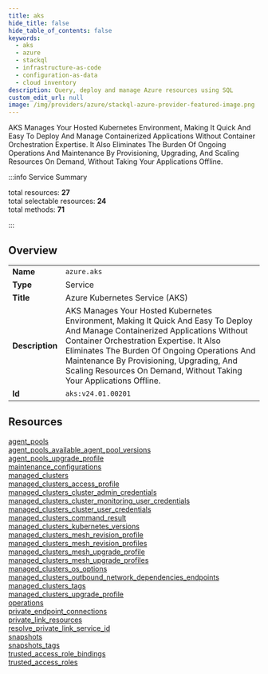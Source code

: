 ```yaml
---
title: aks
hide_title: false
hide_table_of_contents: false
keywords:
  - aks
  - azure
  - stackql
  - infrastructure-as-code
  - configuration-as-data
  - cloud inventory
description: Query, deploy and manage Azure resources using SQL
custom_edit_url: null
image: /img/providers/azure/stackql-azure-provider-featured-image.png
---
```

AKS Manages Your Hosted Kubernetes Environment, Making It Quick And Easy To Deploy And Manage Containerized Applications Without Container Orchestration Expertise. It Also Eliminates The Burden Of Ongoing Operations And Maintenance By Provisioning, Upgrading, And Scaling Resources On Demand, Without Taking Your Applications Offline.  
    
:::info Service Summary

<div class="row">
<div class="providerDocColumn">
<span>total resources:&nbsp;<b>27</b></span><br />
<span>total selectable resources:&nbsp;<b>24</b></span><br />
<span>total methods:&nbsp;<b>71</b></span><br />
</div>
</div>

:::

## Overview
<table><tbody>
<tr><td><b>Name</b></td><td><code>azure.aks</code></td></tr>
<tr><td><b>Type</b></td><td>Service</td></tr>
<tr><td><b>Title</b></td><td>Azure Kubernetes Service (AKS)</td></tr>
<tr><td><b>Description</b></td><td>AKS Manages Your Hosted Kubernetes Environment, Making It Quick And Easy To Deploy And Manage Containerized Applications Without Container Orchestration Expertise. It Also Eliminates The Burden Of Ongoing Operations And Maintenance By Provisioning, Upgrading, And Scaling Resources On Demand, Without Taking Your Applications Offline.</td></tr>
<tr><td><b>Id</b></td><td><code>aks:v24.01.00201</code></td></tr>
</tbody></table>

## Resources
<div class="row">
<div class="providerDocColumn">
<a href="/providers/azure/aks/agent_pools/">agent_pools</a><br />
<a href="/providers/azure/aks/agent_pools_available_agent_pool_versions/">agent_pools_available_agent_pool_versions</a><br />
<a href="/providers/azure/aks/agent_pools_upgrade_profile/">agent_pools_upgrade_profile</a><br />
<a href="/providers/azure/aks/maintenance_configurations/">maintenance_configurations</a><br />
<a href="/providers/azure/aks/managed_clusters/">managed_clusters</a><br />
<a href="/providers/azure/aks/managed_clusters_access_profile/">managed_clusters_access_profile</a><br />
<a href="/providers/azure/aks/managed_clusters_cluster_admin_credentials/">managed_clusters_cluster_admin_credentials</a><br />
<a href="/providers/azure/aks/managed_clusters_cluster_monitoring_user_credentials/">managed_clusters_cluster_monitoring_user_credentials</a><br />
<a href="/providers/azure/aks/managed_clusters_cluster_user_credentials/">managed_clusters_cluster_user_credentials</a><br />
<a href="/providers/azure/aks/managed_clusters_command_result/">managed_clusters_command_result</a><br />
<a href="/providers/azure/aks/managed_clusters_kubernetes_versions/">managed_clusters_kubernetes_versions</a><br />
<a href="/providers/azure/aks/managed_clusters_mesh_revision_profile/">managed_clusters_mesh_revision_profile</a><br />
<a href="/providers/azure/aks/managed_clusters_mesh_revision_profiles/">managed_clusters_mesh_revision_profiles</a><br />
<a href="/providers/azure/aks/managed_clusters_mesh_upgrade_profile/">managed_clusters_mesh_upgrade_profile</a><br />
</div>
<div class="providerDocColumn">
<a href="/providers/azure/aks/managed_clusters_mesh_upgrade_profiles/">managed_clusters_mesh_upgrade_profiles</a><br />
<a href="/providers/azure/aks/managed_clusters_os_options/">managed_clusters_os_options</a><br />
<a href="/providers/azure/aks/managed_clusters_outbound_network_dependencies_endpoints/">managed_clusters_outbound_network_dependencies_endpoints</a><br />
<a href="/providers/azure/aks/managed_clusters_tags/">managed_clusters_tags</a><br />
<a href="/providers/azure/aks/managed_clusters_upgrade_profile/">managed_clusters_upgrade_profile</a><br />
<a href="/providers/azure/aks/operations/">operations</a><br />
<a href="/providers/azure/aks/private_endpoint_connections/">private_endpoint_connections</a><br />
<a href="/providers/azure/aks/private_link_resources/">private_link_resources</a><br />
<a href="/providers/azure/aks/resolve_private_link_service_id/">resolve_private_link_service_id</a><br />
<a href="/providers/azure/aks/snapshots/">snapshots</a><br />
<a href="/providers/azure/aks/snapshots_tags/">snapshots_tags</a><br />
<a href="/providers/azure/aks/trusted_access_role_bindings/">trusted_access_role_bindings</a><br />
<a href="/providers/azure/aks/trusted_access_roles/">trusted_access_roles</a><br />
</div>
</div>
